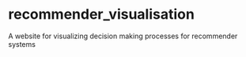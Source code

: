 # recommender_visualisation
A website for visualizing decision making processes for recommender systems
